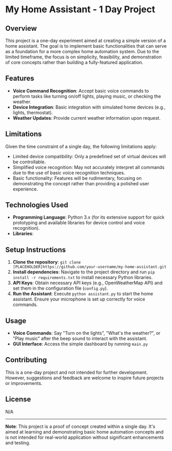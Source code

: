 # My Home Assistant - 1 Day Project

## Overview

This project is a one-day experiment aimed at creating a simple version of a home assistant. The goal is to implement basic functionalities that can serve as a foundation for a more complex home automation system. Due to the limited timeframe, the focus is on simplicity, feasibility, and demonstration of core concepts rather than building a fully-featured application.

## Features

- **Voice Command Recognition**: Accept basic voice commands to perform tasks like turning on/off lights, playing music, or checking the weather.
- **Device Integration**: Basic integration with simulated home devices (e.g., lights, thermostat).
- **Weather Updates**: Provide current weather information upon request.

## Limitations

Given the time constraint of a single day, the following limitations apply:

- Limited device compatibility: Only a predefined set of virtual devices will be controllable.
- Simplified voice recognition: May not accurately interpret all commands due to the use of basic voice recognition techniques.
- Basic functionality: Features will be rudimentary, focusing on demonstrating the concept rather than providing a polished user experience.

## Technologies Used

- **Programming Language**: Python 3.x (for its extensive support for quick prototyping and available libraries for device control and voice recognition).
- **Libraries**: 


## Setup Instructions

1. **Clone the repository**: `git clone [PLACEHOLDER]https://github.com/your-username/my-home-assistant.git`
2. **Install dependencies**: Navigate to the project directory and run `pip install -r requirements.txt` to install necessary Python libraries.
3. **API Keys**: Obtain necessary API keys (e.g., OpenWeatherMap API) and set them in the configuration file (`config.py`).
4. **Run the Assistant**: Execute `python assistant.py` to start the home assistant. Ensure your microphone is set up correctly for voice commands.

## Usage

- **Voice Commands**: Say "Turn on the lights", "What's the weather?", or "Play music" after the beep sound to interact with the assistant.
- **GUI Interface**: Access the simple dashboard by running `main.py`

## Contributing

This is a one-day project and not intended for further development. However, suggestions and feedback are welcome to inspire future projects or improvements.

## License

N/A

---

**Note**: This project is a proof of concept created within a single day. It's aimed at learning and demonstrating basic home automation concepts and is not intended for real-world application without significant enhancements and testing.